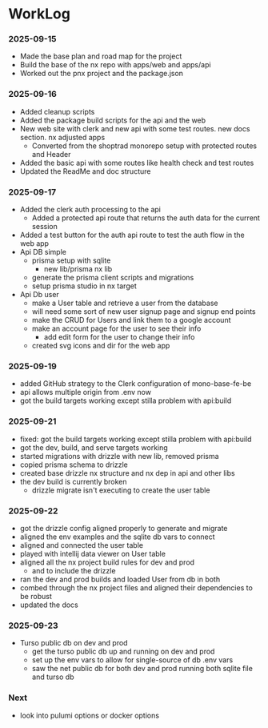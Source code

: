 # WorkLog

### 2025-09-15

- Made the base plan and road map for the project
- Build the base of the nx repo with apps/web and apps/api
- Worked out the pnx project and the package.json

### 2025-09-16

- Added cleanup scripts
- Added the package build scripts for the api and the web
- New web site with clerk and new api with some test routes. new docs section. nx adjusted apps
  - Converted from the shoptrad monorepo setup with protected routes and Header
- Added the basic api with some routes like health check and test routes
- Updated the ReadMe and doc structure

### 2025-09-17

- Added the clerk auth processing to the api
  - Added a protected api route that returns the auth data for the current session
- Added a test button for the auth api route to test the auth flow in the web app
- Api DB simple
  - prisma setup with sqlite
    - new lib/prisma nx lib
  - generate the prisma client scripts and migrations
  - setup prisma studio in nx target
- Api Db user
  - make a User table and retrieve a user from the database
  - will need some sort of new user signup page and signup end points
  - make the CRUD for Users and link them to a google account
  - make an account page for the user to see their info
    - add edit form for the user to change their info
  - created svg icons and dir for the web app

### 2025-09-19

- added GitHub strategy to the Clerk configuration of mono-base-fe-be
- api allows multiple origin from .env now
- got the build targets working except stilla problem with api:build

### 2025-09-21

- fixed: got the build targets working except stilla problem with api:build
- got the dev, build, and serve targets working
- started migrations with drizzle with new lib, removed prisma
- copied prisma schema to drizzle
- created base drizzle nx structure and nx dep in api and other libs
- the dev build is currently broken
  - drizzle migrate isn't executing to create the user table

### 2025-09-22

- got the drizzle config aligned properly to generate and migrate
- aligned the env examples and the sqlite db vars to connect
- aligned and connected the user table
- played with intellij data viewer on User table
- aligned all the nx project build rules for dev and prod
  - and to include the drizzle
- ran the dev and prod builds and loaded User from db in both
- combed through the nx project files and aligned their dependencies to be robust
- updated the docs

### 2025-09-23

- Turso public db on dev and prod
  - get the turso public db up and running on dev and prod
  - set up the env vars to allow for single-source of db .env vars
  - saw the net public db for both dev and prod running both sqlite file and turso db

### Next

- look into pulumi options or docker options
